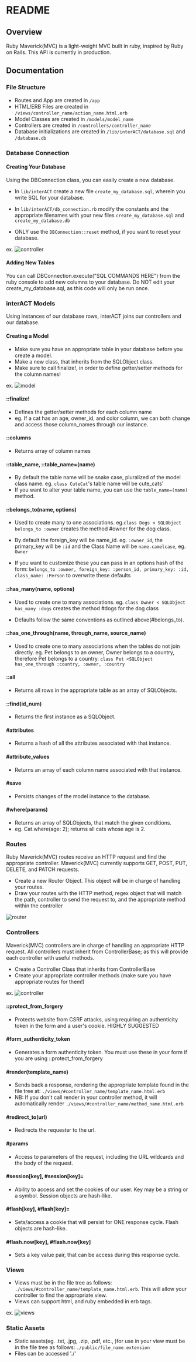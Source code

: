 # README

## Overview
Ruby Maverick(MVC) is a light-weight MVC built in ruby, inspired by Ruby on Rails. This API is currently in production.

## Documentation

### File Structure
- Routes and App are created in `/app`
- HTML/ERB Files are created in `/views/controller_name/action_name.html.erb`
- Model Classes are created in  `/models/model_name`
- Controllers are created in `/controllers/controller_name`
- Database initializations are created in `/lib/interACT/database.sql` and `/database.db`

### Database Connection

#### Creating Your Database
Using the DBConnection class, you can easily create a new database.

- In `lib/interACT` create a new file `create_my_database.sql`, wherein you write SQL for your database.

- In `lib/interACT/db_connection.rb` modify the constants and the appropriate filenames with your new files `create_my_database.sql` and  `create_my_database.db`

- ONLY use the `DBConnection::reset` method, if you want to reset your database.

ex.
![controller](read-me-images/sql_seeds.png)

#### Adding New Tables
You can call DBConnection.execute("SQL COMMANDS HERE") from the ruby console to add new columns to your database. Do NOT edit your create_my_database.sql, as this code will only be run once.

### interACT Models
Using instances of our database rows, interACT joins our controllers and our database.

#### Creating a Model
- Make sure you have an appropriate table in your database before you create a model.
- Make a new class, that inherits from the SQLObject class.
- Make sure to call finalize!, in order to define getter/setter methods for the column names!

ex.
![model](read-me-images/model.png)

#### ::finalize!
- Defines the getter/setter methods for each column name
- eg. If a cat has an age, owner_id, and color column, we can both change and access those column_names through our instance.

#### ::columns
- Returns array of column names

#### ::table_name, ::table_name=(name)
- By default the table name will be snake case, pluralized of the model class name. eg. `class CuteCat`'s table name will be cute_cats'
- If you want to alter your table name, you can use the `table_name=(name)` method.

#### ::belongs_to(name, options)
- Used to create many to one associations. eg.`class Dogs < SQLObject belongs_to :owner` creates the method #owner for the dog class.

- By default the foreign_key will be name_id. eg. `:owner_id`, the primary_key will be `:id` and the Class Name will be `name.camelcase`, eg. `Owner`

- If you want to customize these you can pass in an options hash of the form:
`belongs_to :owner, foreign_key: :person_id, primary_key: :id, class_name: :Person`
to overwrite these defaults

#### ::has_many(name, options)
- Used to create one to many associations. eg. `class Owner < SQLObject has_many :dogs` creates the method #dogs for the dog class

- Defaults follow the same conventions as outlined above(#belongs_to).

#### ::has_one_through(name, through_name, source_name)
- Used to create one to many associations when the tables do not join directly. eg. Pet belongs to an owner, Owner belongs to a country, therefore Pet belongs to a country. `class Pet <SQLObject has_one_through :country, :owner, :country`

#### ::all
- Returns all rows in the appropriate table as an array of SQLObjects.

#### ::find(id_num)
- Returns the first instance as a SQLObject.

#### #attributes
- Returns a hash of all the attributes associated with that instance.

#### #attribute_values
- Returns an array of each column name associated with that instance.

#### #save
- Persists changes of the model instance to the database.

#### #where(params)
- Returns an array of SQLObjects, that match the given conditions.
- eg. Cat.where(age: 2); returns all cats whose age is 2.

### Routes
Ruby Maverick(MVC) routes receive an HTTP request and find the appropriate controller. Maverick(MVC) currently supports GET, POST, PUT, DELETE, and PATCH requests.

- Create a new Router Object. This object will be in charge of handling your routes.
- Draw your routes with the HTTP method, regex object that will match the path,  controller to send the request to, and the appropriate method within the controller

![router](read-me-images/app.png)

### Controllers
Maverick(MVC) controllers are in charge of handling an appropriate HTTP request. All controllers must inherit from ControllerBase; as this will provide each controller with useful methods.

- Create a Controller Class that inherits from ControllerBase
- Create your appropriate controller methods (make sure you have appropriate routes for them!)

ex.
![controller](read-me-images/controller.png)

#### ::protect_from_forgery
- Protects website from CSRF attacks, using requiring an authenticity token in the form and a user's cookie. HIGHLY SUGGESTED

#### #form_authenticity_token
- Generates a form authenticity token. You must use these in your form if you are using ::protect_from_forgery

#### #render(template_name)
- Sends back a response, rendering the appropriate template found in the file tree at: `./views/#controller_name/template_name.html.erb`
- NB: If you don't call render in your controller method, it will automatically render `./views/#controller_name/method_name.html.erb`

#### #redirect_to(url)
- Redirects the requester to the url.

#### #params
- Access to parameters of the request, including the URL wildcards and the body of the request.

#### #session[key], #session[key]=
- Ability to access and set the cookies of our user. Key may be a string or a symbol. Session objects are hash-like.

#### #flash[key], #flash[key]=
- Sets/access a cookie that will persist for ONE response cycle. Flash objects are hash-like.

#### #flash.now[key], #flash.now[key]
-  Sets a key value pair, that can be access during this response cycle.

### Views
- Views must be in the file tree as follows: `./views/#controller_name/template_name.html.erb`. This will allow your controller to find the appropriate view.
- Views can support html, and ruby embedded in erb tags.

ex.
![views](read-me-images/html:erb.png)

### Static Assets
- Static assets(eg. .txt, .jpg, .zip, .pdf, etc., )for use in your view must be in the file tree as follows: `./public/file_name.extension`
- Files can be accessed './'
